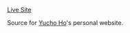 [Live Site](https://yuchoho.com)

Source for [Yucho Ho](https://github.com/yucho)'s personal website.
